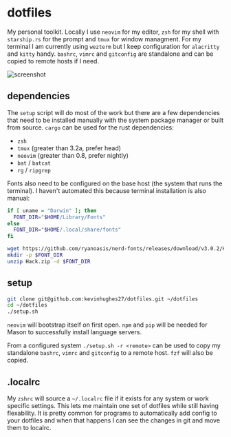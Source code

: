 # dotfiles

My personal toolkit. Locally I use `neovim` for my editor, `zsh` for my shell with `starship.rs` for the prompt and `tmux` for window managment. For my terminal I am currently using `wezterm` but I keep configuration for `alacritty` and `kitty` handy. `bashrc`, `vimrc` and `gitconfig` are standalone and can be copied to remote hosts if I need.

![screenshot](https://user-images.githubusercontent.com/1965489/210177151-84c27c26-2c4f-4e78-a644-7f4bb86e7d45.png)


## dependencies

The `setup` script will do most of the work but there are a few dependencies that need to be installed manually with the system package manager or built from source. `cargo` can be used for the rust dependencies:

  * `zsh`
  * `tmux` (greater than 3.2a, prefer head)
  * `neovim` (greater than 0.8, prefer nightly)
  * `bat` / `batcat`
  * `rg` / `ripgrep`

Fonts also need to be configured on the base host (the system that runs the terminal). I haven't automated this because terminal installation is also manual:

```sh
if [ uname = "Darwin" ]; then
  FONT_DIR="$HOME/Library/Fonts"
else
  FONT_DIR="$HOME/.local/share/fonts"
fi

wget https://github.com/ryanoasis/nerd-fonts/releases/download/v3.0.2/Hack.zip
mkdir -p $FONT_DIR
unzip Hack.zip -d $FONT_DIR
```


## setup

```sh
git clone git@github.com:kevinhughes27/dotfiles.git ~/dotfiles
cd ~/dotfiles
./setup.sh
```

`neovim` will bootstrap itself on first open. `npm` and `pip` will be needed for Mason to successfully install language servers.

From a configured system `./setup.sh -r <remote>` can be used to copy my standalone `bashrc`, `vimrc` and `gitconfig` to a remote host. `fzf` will also be copied.


## .localrc

My `zshrc` will source a `~/.localrc` file if it exists for any system or work specific settings. This lets me maintain one set of dotfiles while still having flexability. It is pretty common for programs to automatically add config to your dotfiles and when that happens I can see the changes in git and move them to localrc.
